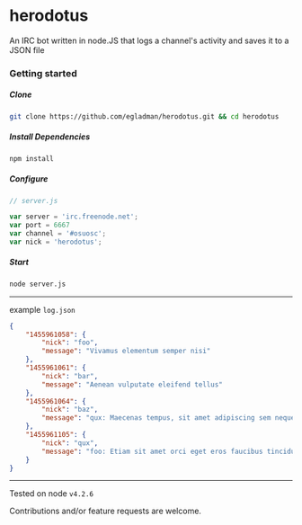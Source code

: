 # herodotus
An IRC bot written in node.JS that logs a channel's activity and saves it to a JSON file


### Getting started

##### Clone
```bash
git clone https://github.com/egladman/herodotus.git && cd herodotus
```
##### Install Dependencies
```bash
npm install
```

##### Configure
```js
// server.js

var server = 'irc.freenode.net';
var port = 6667
var channel = '#osuosc';
var nick = 'herodotus';
```

##### Start
```bash
node server.js
```


---

example `log.json`

```json
{
	"1455961058": {
		"nick": "foo",
		"message": "Vivamus elementum semper nisi"
	},
	"1455961061": {
		"nick": "bar",
		"message": "Aenean vulputate eleifend tellus"
	},
	"1455961064": {
		"nick": "baz",
		"message": "qux: Maecenas tempus, sit amet adipiscing sem neque sed ipsum"
	},
	"1455961105": {
		"nick": "qux",
		"message": "foo: Etiam sit amet orci eget eros faucibus tincidunt"
	}
}
```

---

Tested on node `v4.2.6`

Contributions and/or feature requests are welcome.
